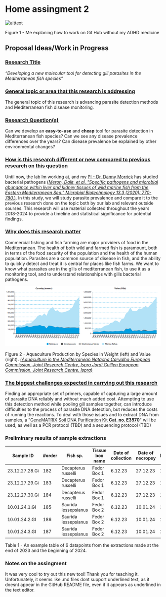 # Home assingment 2
![alttext](https://i.kym-cdn.com/photos/images/newsfeed/002/546/187/fb1.jpg)

Figure 1 - Me explaning how to work on Git Hub without my ADHD medicine 
## Proposal Ideas/Work in Progress
### <u>Research Title </u>
*“Developing a new molecular tool for detecting gill parasites in the Mediterranean fish species”*
### <u> General topic or area that this research is addressing </u>
The general topic of this research is advancing parasite detection methods and Mediterranean fish disease monitoring. 
### <u> Research Question(s) </u>
Can we develop an **easy-to-use** and **cheap** tool for parasite detection in   Mediterranean fish species?
Can we see any disease prevalence differences over the years?
Can disease prevalence be explained by other environmental changes?
### <u> How is this research different or new compared to previous research on this question </u>
Until now, the lab Im working at, and my [PI - Dr. Danny Morrick](https://med-lter.haifa.ac.il/dr-danny-morick/) has studied bacterial pathogens [(*Meron, Dalit, et al. "Specific pathogens and microbial abundance within liver and kidney tissues of wild marine fish from the Eastern Mediterranean Sea." Microbial Biotechnology 13.3 (2020): 770-780.*)](https://enviromicro-journals.onlinelibrary.wiley.com/doi/full/10.1111/1751-7915.13537). In this study, we will study parasite prevalence and compare it to the previous research done on the topic both by our lab and relevant outside sourses. This research will use material collected throughout the years 2018-2024 to provide a timeline and statistical significance for potential findings.
### <u> Why does this research matter </u>
Commercial fishing and fish farming are major providers of food in the Mediterranean. The health of both wild and farmed fish is paramount, both in terms of the food security of the population and the health of the human population. Parasites are a common source of disease in fish, and the ability to quickly detect and treat it is central for places like fish farms. We want to know what parasites are in the gills of mediterranean fish, to use it as a monitoring tool, and to understand relationships with gills bacterial pathogens.

![alt text](image-4.png)

Figure 2 - Aquaculture Production by Species in Weight (left) and Value (right). [(*Aquaculture in the Mediterranean Natacha Carvalho European Commission, Joint Research Centre, Ispra Jordi Guillen European Commission, Joint Research Centre, Ispra*)](https://www.iemed.org/publication/aquaculture-in-the-mediterranean/)

### <u>The biggest challenges expected in carrying out this research </u>
Finding an appropriate set of primers, capable of capturing a large amount of parasite DNA reliably and without much added cost. Attempting to use this detection method while pooling gill samples together, can introduce difficulties to the process of parasite DNA detection, but reduces the costs of running the reactions. To deal with those issues and to extract DNA from samples, a ["GeneMATRIX Soil DNA Purification Kit **Cat. no. E3570**"](https://eurx.com.pl/docs/manuals/en/e3570.pdf) will be used, as well as a PCR protocol (TBD) and a sequencing protocol (TBD)
### Preliminary results of sample extractions 

| Sample ID | #order | Fish sp. | Tissue box name | Date of collection | Date of necropsy | Length | Weight | Organ | 
| ----------- | ----------- | ----------- | ----------- | ----------- | ----------- | ----------- | ----------- | ----------- |
| 23.12.27.28.Gi | 182 | Decapterus russelli  | Fedor Box 1 | 6.12.23 | 27.12.23 | 20   | 85.8  | Gills |
| 23.12.27.29.Gi | 183 | Decapterus russelli  | Fedor Box 1 | 6.12.23 | 27.12.23 | 20.5 | 96.2  | Gills |
| 23.12.27.30.Gi | 184 | Decapterus russelli  | Fedor Box 1 | 6.12.23 | 27.12.23 | 21.5 | 91.1  | Gills |
| 10.01.24.1.GI  | 185 | Saurida lessepsianus | Fedor Box 2 | 6.12.23 | 10.01.24 | 31.9 | 213.3 | Gills |
| 10.01.24.2.GI  | 186 | Saurida lessepsianus | Fedor Box 2 | 6.12.23 | 10.01.24 | 25   | 95.9  | Gills |
| 10.01.24.3.GI  | 187 | Saurida lessepsianus | Fedor Box 2 | 6.12.23 | 10.01.24 | 24.4 | 97    | Gills |

Table 1 - An example table of 6 datapoints from the extractions made at the end of 2023 and the beginning of 2024.

### Notes on the assingment 
It was very cool to try out this new tool! Thank you for teaching it. Unfortunately, it seems like .md files dont support underlined text, as it doesnt appear in the GitHub README file, even if it appears as underlined in the text editor.  